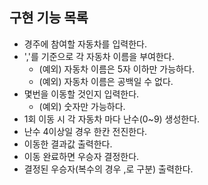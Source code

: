 ## 구현 기능 목록

- 경주에 참여할 자동차를 입력한다.
- ','를 기준으로 각 자동차 이름을 부여한다.
  - (예외) 자동차 이름은 5자 이하만 가능하다.
  - (예외) 자동차 이름은 공백일 수 없다.
- 몇번을 이동할 것인지 입력한다.
  - (예외) 숫자만 가능하다.
- 1회 이동 시 각 자동차 마다 난수(0~9) 생성한다.
- 난수 4이상일 경우 한칸 전진한다.
- 이동한 결과값 출력한다.
- 이동 완료하면 우승자 결정한다.
- 결정된 우승자(복수의 경우 ,로 구분) 출력한다.

